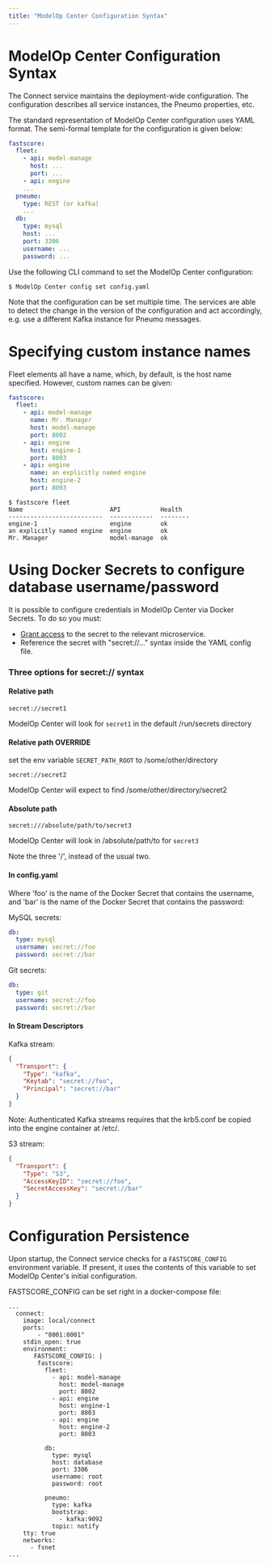 ```yaml
---
title: "ModelOp Center Configuration Syntax"
---
```


# ModelOp Center Configuration Syntax

The Connect service maintains the deployment-wide configuration. The
configuration describes all service instances, the Pneumo properties, etc.

The standard representation of ModelOp Center configuration uses YAML format. The
semi-formal template for the configuration is given below:

```yaml
fastscore:
  fleet:
    - api: model-manage
      host: ...
      port: ...
    - api: engine
    ...
  pneumo:
    type: REST (or kafka)
    ...
  db:
    type: mysql
    host: ...
    port: 3306
    username: ...
    password: ...
```

Use the following CLI command to set the ModelOp Center configuration:

```
$ ModelOp Center config set config.yaml
```

Note that the configuration can be set multiple time. The services are able to
detect the change in the version of the configuration and act accordingly, e.g.
use a different Kafka instance for Pneumo messages.

# Specifying custom instance names

Fleet elements all have a name, which, by default, is the host name specified.  However, custom names can be given:

```yaml
fastscore:
  fleet:
    - api: model-manage
      name: Mr. Manager
      host: model-manage
      port: 8002
    - api: engine
      host: engine-1
      port: 8003
    - api: engine
      name: an explicitly named engine
      host: engine-2
      port: 8003
```

```
$ fastscore fleet
Name                        API           Health
--------------------------  ------------  --------
engine-1                    engine        ok
an explicitly named engine  engine        ok
Mr. Manager                 model-manage  ok
```

# Using Docker Secrets to configure database username/password

It is possible to configure credentials in ModelOp Center via Docker Secrets.  To do so you must:
* [Grant access](https://docs.docker.com/compose/compose-file/#secrets) to the secret to the relevant microservice.
* Reference the secret with "secret://..." syntax inside the YAML config file.

### Three options for secret:// syntax

#### Relative path

```
secret://secret1
```

ModelOp Center will look for `secret1` in the default /run/secrets directory

#### Relative path OVERRIDE

set the env variable `SECRET_PATH_ROOT` to /some/other/directory

```
secret://secret2
```

ModelOp Center will expect to find /some/other/directory/secret2

#### Absolute path

```
secret:///absolute/path/to/secret3
```

ModelOp Center will look in /absolute/path/to for `secret3`

Note the three '/', instead of the usual two.

#### In config.yaml
Where 'foo' is the name of the Docker Secret that contains the username, and 'bar' is the name of the Docker Secret that contains the password:

MySQL secrets:
```yaml
db:
  type: mysql
  username: secret://foo
  password: secret://bar
```

Git secrets:
```yaml
db:
  type: git
  username: secret://foo
  password: secret://bar
```

#### In Stream Descriptors
Kafka stream:
```json
{
  "Transport": {
    "Type": "kafka",
    "Keytab": "secret://foo",
    "Principal": "secret://bar"
  }
}
```
Note: Authenticated Kafka streams requires that the krb5.conf be copied into the engine container at /etc/.

S3 stream:
```json
{
  "Transport": {
    "Type": "S3",
    "AccessKeyID": "secret://foo",
    "SecretAccessKey": "secret://bar"
  }
}
```

# Configuration Persistence

Upon startup, the Connect service checks for a `FASTSCORE_CONFIG` environment variable.  If present, it uses the contents of this variable to set ModelOp Center's initial configuration.

FASTSCORE_CONFIG can be set right in a docker-compose file:
```
...
  connect: 
    image: local/connect
    ports: 
        - "8001:8001"
    stdin_open: true
    environment: 
       FASTSCORE_CONFIG: |
        fastscore: 
          fleet: 
            - api: model-manage
              host: model-manage
              port: 8002
            - api: engine
              host: engine-1
              port: 8003
            - api: engine
              host: engine-2
              port: 8003

          db: 
            type: mysql
            host: database
            port: 3306
            username: root
            password: root

          pneumo: 
            type: kafka
            bootstrap: 
              - kafka:9092
            topic: notify
    tty: true
    networks: 
      - fsnet
...
```
